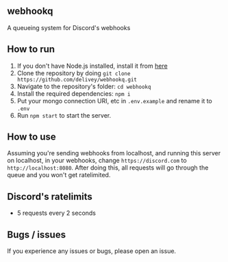 ## webhookq
A queueing system for Discord's webhooks

## How to run
1. If you don't have Node.js installed, install it from [here](https://nodejs.org/en/download/)
2. Clone the repository by doing `git clone https://github.com/delivey/webhookq.git`
3. Navigate to the repository's folder: `cd webhookq`
4. Install the required dependencies: `npm i`
5. Put your mongo connection URI, etc in `.env.example` and rename it to `.env`
6. Run `npm start` to start the server.

## How to use
Assuming you're sending webhooks from localhost, and running this server on localhost, in your webhooks, change `https://discord.com` to `http://localhost:8080`. After doing this, all requests will go through the queue and you won't get ratelimited.

## Discord's ratelimits
* 5 requests every 2 seconds

## Bugs / issues
If you experience any issues or bugs, please open an issue.

